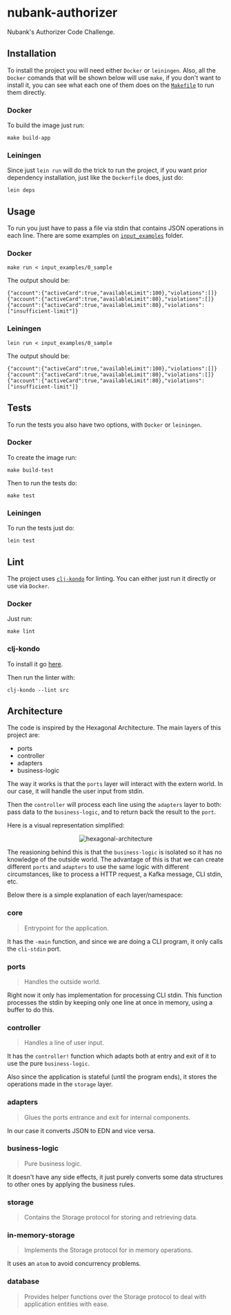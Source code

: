 # nubank-authorizer

Nubank's Authorizer Code Challenge.

## Installation

To install the project you will need either `Docker` or `leiningen`. Also, all the `Docker` comands that will be shown below will use `make`, if you don't want to install it, you can see what each one of them does on the [`Makefile`](https://github.com/otaviopace/nubank-authorizer/blob/master/Makefile) to run them directly.

### Docker

To build the image just run:

```shell
make build-app
```

### Leiningen

Since just `lein run` will do the trick to run the project, if you want prior dependency installation, just like the `Dockerfile` does, just do:

```shell
lein deps
```

## Usage

To run you just have to pass a file via stdin that contains JSON operations in each line. There are some examples on [`input_examples`](https://github.com/otaviopace/nubank-authorizer/tree/master/input_examples) folder.

### Docker

```shell
make run < input_examples/0_sample
```

The output should be:

```
{"account":{"activeCard":true,"availableLimit":100},"violations":[]}
{"account":{"activeCard":true,"availableLimit":80},"violations":[]}
{"account":{"activeCard":true,"availableLimit":80},"violations":["insufficient-limit"]}
```

### Leiningen

```shell
lein run < input_examples/0_sample
```

The output should be:

```
{"account":{"activeCard":true,"availableLimit":100},"violations":[]}
{"account":{"activeCard":true,"availableLimit":80},"violations":[]}
{"account":{"activeCard":true,"availableLimit":80},"violations":["insufficient-limit"]}
```

## Tests

To run the tests you also have two options, with `Docker` or `leiningen`.

### Docker

To create the image run:
```shell
make build-test
```

Then to run the tests do:
```shell
make test
```

### Leiningen

To run the tests just do:
```shell
lein test
```

## Lint

The project uses [`clj-kondo`](https://github.com/borkdude/clj-kondo) for linting. You can either just run it directly or use via `Docker`.

### Docker

Just run:

```shell
make lint
```

### clj-kondo

To install it go [here](https://github.com/borkdude/clj-kondo/blob/master/doc/install.md).

Then run the linter with:

```shell
clj-kondo --lint src
```

## Architecture

The code is inspired by the Hexagonal Architecture. The main layers of this project are:

- ports
- controller
- adapters
- business-logic

The way it works is that the `ports` layer will interact with the extern world. In our case, it will handle the user input from stdin.

Then the `controller` will process each line using the `adapters` layer to both: pass data to the `business-logic`, and to return back the result to the `port`.

Here is a visual representation simplified:

<p align="center">
  <img src="https://user-images.githubusercontent.com/15306309/87804794-c2c39280-c82a-11ea-9390-0d7a5a1806db.png" alt="hexagonal-architecture" />
</p>

The reasioning behind this is that the `business-logic` is isolated so it has no knowledge of the outside world. The advantage of this is that we can create different `ports` and `adapters` to use the same logic with different circumstances, like to process a HTTP request, a Kafka message, CLI stdin, etc.

Below there is a simple explanation of each layer/namespace:

### core

> Entrypoint for the application.

It has the `-main` function, and since we are doing a CLI program, it only calls the `cli-stdin` port.

### ports

> Handles the outside world.

Right now it only has implementation for processing CLI stdin. This function processes the stdin by keeping only one line at once in memory, using a buffer to do this.

### controller

> Handles a line of user input.

It has the `controller!` function which adapts both at entry and exit of it to use the pure `business-logic`.

Also since the application is stateful (until the program ends), it stores the operations made in the `storage` layer.

### adapters

> Glues the ports entrance and exit for internal components.

In our case it converts JSON to EDN and vice versa.

### business-logic

> Pure business logic.

It doesn't have any side effects, it just purely converts some data structures to other ones by applying the business rules.

### storage

> Contains the Storage protocol for storing and retrieving data.

### in-memory-storage

> Implements the Storage protocol for in memory operations.

It uses an `atom` to avoid concurrency problems.

### database

> Provides helper functions over the Storage protocol to deal with application entities with ease.
